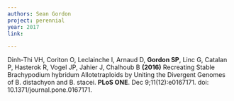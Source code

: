 ```yaml
---
authors: Sean Gordon
project: perennial
year: 2017
link: 

---
```


Dinh-Thi VH, Coriton O, Leclainche I, Arnaud D, **Gordon SP**, Linc G, Catalan P, Hasterok R, Vogel JP, Jahier J, Chalhoub B **(2016)** Recreating Stable Brachypodium hybridum Allotetraploids by Uniting the Divergent Genomes of B. distachyon and B. stacei. **PLoS ONE**.  Dec 9;11(12):e0167171. doi: 10.1371/journal.pone.0167171.